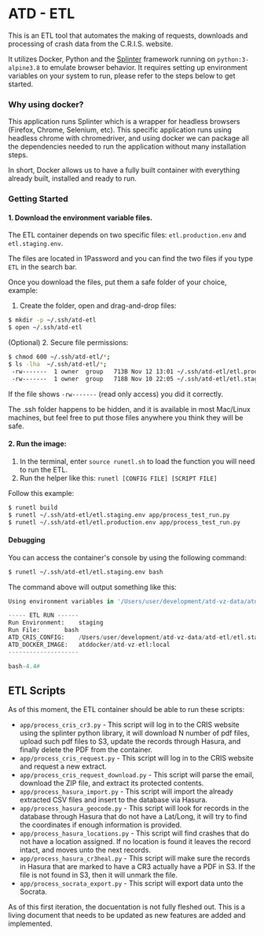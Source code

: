 # ATD - ETL

This is an ETL tool that automates the making of requests, downloads and processing of crash data from the C.R.I.S. website.

It utilizes Docker, Python and the [Splinter](https://splinter.readthedocs.io/en/latest/) framework running on `python:3-alpine3.8` to emulate browser behavior. It requires setting up environment variables on your system to run, please refer to the steps below to get started.

### Why using docker?

This application runs Splinter which is a wrapper for headless browsers (Firefox, Chrome, Selenium, etc). This specific application runs using headless chrome with chromedriver, and using docker we can package all the dependencies needed to run the application without many installation steps.

In short, Docker allows us to have a fully built container with everything already built, installed and ready to run. 

### Getting Started

#### 1. Download the environment variable files.

The ETL container depends on two specific files: `etl.production.env` and `etl.staging.env`.

The files are located in 1Password and you can find the two files if you type `ETL` in the search bar.
 
Once you download the files, put them a safe folder of your choice, example:

1. Create the folder, open and drag-and-drop files:

```bash
$ mkdir -p ~/.ssh/atd-etl
$ open ~/.ssh/atd-etl
```

(Optional) 2. Secure file permissions:

```bash
$ chmod 600 ~/.ssh/atd-etl/*;
$ ls -lha  ~/.ssh/atd-etl/*;
 -rw-------  1 owner  group   713B Nov 12 13:01 ~/.ssh/atd-etl/etl.production.env
 -rw-------  1 owner  group   718B Nov 10 22:05 ~/.ssh/atd-etl/etl.staging.env
```

If the file shows `-rw-------` (read only access) you did it correctly. 

The .ssh folder happens to be hidden, and it is available in most Mac/Linux machines, but feel free to put those files anywhere you think they will be safe.

#### 2. Run the image:

1. In the terminal, enter `source runetl.sh` to load the function you will need to run the ETL.
2. Run the helper like this: `runetl [CONFIG FILE] [SCRIPT FILE]`

Follow this example:

```bash
$ runetl build
$ runetl ~/.ssh/atd-etl/etl.staging.env app/process_test_run.py
$ runetl ~/.ssh/atd-etl/etl.production.env app/process_test_run.py
```

#### Debugging

You can access the container's console by using the following command:

```bash
$ runetl ~/.ssh/atd-etl/etl.staging.env bash
```

The command above will output something like this:

```python
Using environment variables in '/Users/user/development/atd-vz-data/atd-etl/etl.staging.env'...

----- ETL RUN ------
Run Environment: 	staging
Run File: 		bash
ATD_CRIS_CONFIG: 	/Users/user/development/atd-vz-data/atd-etl/etl.staging.env
ATD_DOCKER_IMAGE: 	atddocker/atd-vz-etl:local
--------------------

bash-4.4#
```

## ETL Scripts

As of this moment, the ETL container should be able to run these scripts:

- `app/process_cris_cr3.py` - This script will log in to the CRIS website using the splinter python library, it will download N number of pdf files, upload such pdf files to S3, update the records through Hasura, and finally delete the PDF from the container.
- `app/process_cris_request.py` - This script will log in to the CRIS website and request a new extract.
- `app/process_cris_request_download.py` - This script will parse the email, download the ZIP file, and extract its protected contents.
- `app/process_hasura_import.py` - This script will import the already extracted CSV files and insert to the database via Hasura.
- `app/process_hasura_geocode.py` - This script will look for records in the database through Hasura that do not have a Lat/Long, it will try to find the coordinates if enough information is provided.
- `app/process_hasura_locations.py` - This script will find crashes that do not have a location assigned. If no location is found it leaves the record intact, and moves unto the next records.
- `app/process_hasura_cr3heal.py` - This script will make sure the records in Hasura that are marked to have a CR3 actually have a PDF in S3. If the file is not found in S3, then it will unmark the file.
- `app/process_socrata_export.py` - This script will export data unto the Socrata.

As of this first iteration, the docuentation is not fully fleshed out. This is a living document that needs to be updated as new features are added and implemented. 
